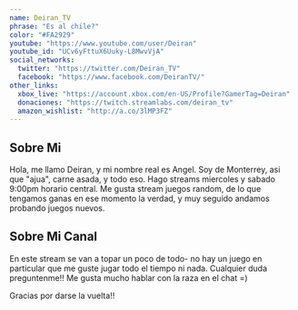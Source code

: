 ```yaml
---
name: Deiran_TV
phrase: "Es al chile?"
color: "#FA2929"
youtube: "https://www.youtube.com/user/Deiran"
youtube_id: "UCv6yFttuX6Uuky-L8MwvVjA"
social_networks:
  twitter: "https://twitter.com/Deiran_TV"
  facebook: "https://www.facebook.com/DeiranTV/"
other_links:
  xbox_live: "https://account.xbox.com/en-US/Profile?GamerTag=Deiran"
  donaciones: "https://twitch.streamlabs.com/deiran_tv"
  amazon_wishlist: "http://a.co/3lMP3FZ"
---
```

<h2>Sobre <span class="cursive">Mi</span></h2>
<p class="streamer-about">Hola, me llamo Deiran, y mi nombre real es Angel. Soy de Monterrey, asi que "ajua", carne asada, y todo eso. Hago streams miercoles y sabado 9:00pm horario central. Me gusta stream juegos random, de lo que tengamos ganas en ese momento la verdad, y muy seguido andamos probando juegos nuevos.</p>

<h2>Sobre <span class="cursive">Mi Canal</span></h2>
<p class="streamer-channel">En este stream se van a topar un poco de todo- no hay un juego en particular que me guste jugar todo el tiempo ni nada. Cualquier duda preguntenme!! Me gusta mucho hablar con la raza en el chat =)</p>
<p>Gracias por darse la vuelta!!</p>